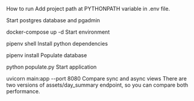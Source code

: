 How to run
Add project path at PYTHONPATH variable in .env file.

Start postgres database and pgadmin

docker-compose up -d
Start environment

pipenv shell
Install python dependencies

pipenv install
Populate database

python populate.py
Start application

uvicorn main:app --port 8080
Compare sync and async views
There are two versions of assets/day_summary endpoint, so you can compare both performance.

